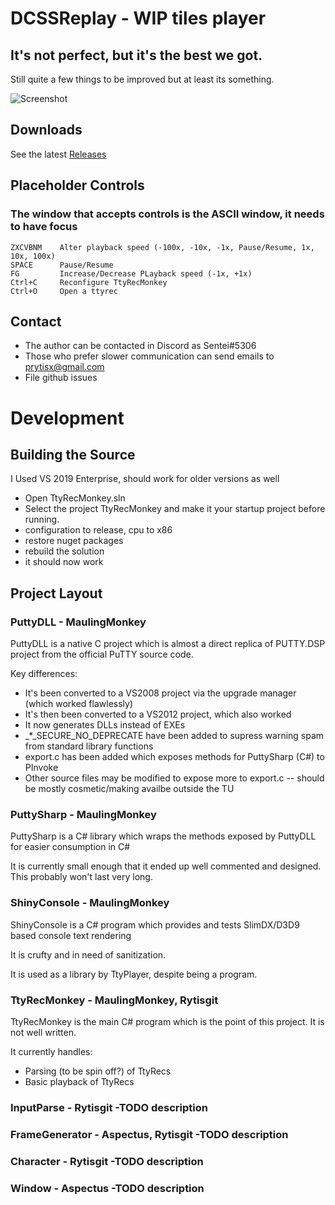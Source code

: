 # DCSSReplay - WIP tiles player
## It's not perfect, but it's the best we got.

Still quite a few things to be improved but at least its something.

![Screenshot](https://github.com/Rytisgit/DCSSReplay/blob/master/.projnfo/screenshots/Untitled.png)

## Downloads

See the latest [Releases](https://github.com/Rytisgit/DCSSReplay/releases)

## Placeholder Controls

### The window that accepts controls is the ASCII window, it needs to have focus

```
ZXCVBNM    Alter playback speed (-100x, -10x, -1x, Pause/Resume, 1x, 10x, 100x)
SPACE      Pause/Resume
FG         Increase/Decrease PLayback speed (-1x, +1x)
Ctrl+C     Reconfigure TtyRecMonkey
Ctrl+O     Open a ttyrec
```

## Contact

- The author can be contacted in Discord as Sentei#5306
- Those who prefer slower communication can send emails to prytisx@gmail.com
- File github issues

# Development

## Building the Source

I Used VS 2019 Enterprise, should work for older versions as well

- Open TtyRecMonkey.sln
- Select the project TtyRecMonkey and make it your startup project before running.
- configuration to release, cpu to x86
- restore nuget packages
- rebuild the solution
- it should now work

## Project Layout

### PuttyDLL - MaulingMonkey

PuttyDLL is a native C project which is almost a direct replica of PUTTY.DSP project from the official PuTTY source code.

Key differences:

- It's been converted to a VS2008 project via the upgrade manager (which worked flawlessly)
- It's then been converted to a VS2012 project, which also worked
- It now generates DLLs instead of EXEs
- _*_SECURE_NO_DEPRECATE have been added to supress warning spam from standard library functions
- export.c has been added which exposes methods for PuttySharp (C#) to PInvoke
- Other source files may be modified to expose more to export.c -- should be mostly cosmetic/making availbe outside the TU


### PuttySharp - MaulingMonkey

PuttySharp is a C# library which wraps the methods exposed by PuttyDLL for easier consumption in C#

It is currently small enough that it ended up well commented and designed.  This probably won't last very long.


### ShinyConsole - MaulingMonkey

ShinyConsole is a C# program which provides and tests SlimDX/D3D9 based console text rendering

It is crufty and in need of sanitization.

It is used as a library by TtyPlayer, despite being a program.


### TtyRecMonkey - MaulingMonkey, Rytisgit

TtyRecMonkey is the main C# program which is the point of this project.  It is not well written.

It currently handles:

- Parsing (to be spin off?) of TtyRecs
- Basic playback of TtyRecs

### InputParse - Rytisgit -TODO description
### FrameGenerator - Aspectus, Rytisgit -TODO description
### Character - Rytisgit -TODO description
### Window - Aspectus -TODO description

